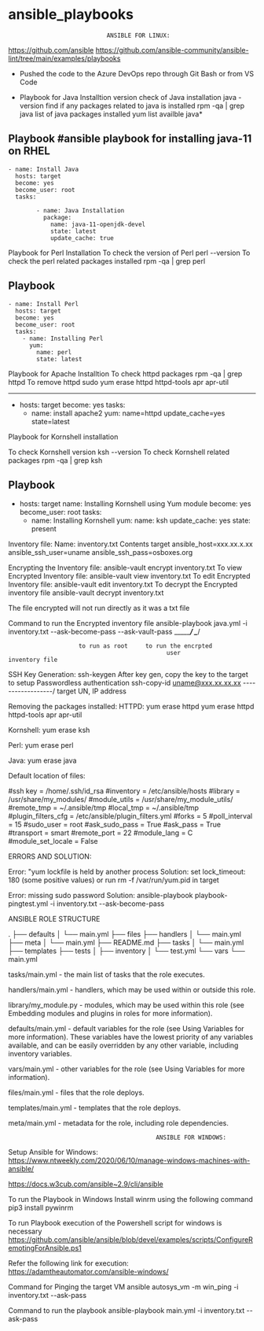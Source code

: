 # ansible_playbooks

			                    ANSIBLE FOR LINUX:
https://github.com/ansible
https://github.com/ansible-community/ansible-lint/tree/main/examples/playbooks


 - Pushed the code to the Azure DevOps repo through Git Bash or from VS Code

 - Playbook for Java Installtion
   version check of Java installation
   java -version
   find if any packages related to java is installed
   rpm -qa | grep java
   list of java packages installed
   yum list availble java\*

 Playbook 
 #ansible playbook for installing java-11 on RHEL
---
    - name: Install Java
      hosts: target
      become: yes
      become_user: root
      tasks:
            
            - name: Java Installation
              package:
                name: java-11-openjdk-devel
                state: latest
                update_cache: true
                
      
Playbook for Perl Installation
To check the version of Perl
 perl --version
To check the perl related packages installed
 rpm -qa | grep perl

Playbook 
 ---
    - name: Install Perl
      hosts: target
      become: yes
      become_user: root
      tasks:
        - name: Installing Perl
          yum:
            name: perl
            state: latest


Playbook for Apache Installtion
To check httpd packages
 rpm -qa | grep httpd
To remove httpd
 sudo yum erase httpd httpd-tools apr apr-util

---
  - hosts: target
    become: yes
    tasks:
      - name: install apache2
        yum: 
         name=httpd 
         update_cache=yes 
         state=latest
         
Playbook for Kornshell installation

To check Kornshell version
 ksh --version
To check Kornshell related packages
 rpm -qa | grep ksh

Playbook
---
  - hosts: target
    name: Installing Kornshell using Yum module
    become: yes
    become_user: root
    tasks:
     - name: Installing Kornshell
       yum:
        name: ksh
        update_cache: yes 
        state: present

Inventory file:
 Name: inventory.txt
  Contents
  target ansible_host=xxx.xx.x.xx ansible_ssh_user=uname ansible_ssh_pass=osboxes.org

Encrypting the Inventory file:
 ansible-vault encrypt inventory.txt
To view Encrypted Inventory file:
 ansible-vault view inventory.txt
To edit Encrypted Inventory file:
 ansible-vault edit inventory.txt
To decrypt the Encrypted inventory file
 ansible-vault decrypt inventory.txt
 
The file encrypted will not run directly as it was a txt file

Command to run the Encrypted inventory file
 ansible-playbook java.yml -i inventory.txt --ask-become-pass --ask-vault-pass
					    \________________/  \____________/

						to run as root     to run the encrpted
                                                 user               inventory file
SSH Key Generation:
 ssh-keygen
After key gen, copy the key to the target to setup Passwordless authentication
  ssh-copy-id uname@xxx.xx.xx.xx
              \------------------/
                  target UN, IP address


Removing the packages installed:
HTTPD: 
yum erase httpd
yum erase httpd httpd-tools apr apr-util

Kornshell:
yum erase ksh

Perl:
yum erase perl

Java:
yum erase java


Default location of files:

#ssh key        = /home/.ssh/id_rsa
#inventory      = /etc/ansible/hosts
#library        = /usr/share/my_modules/
#module_utils   = /usr/share/my_module_utils/
#remote_tmp     = ~/.ansible/tmp
#local_tmp      = ~/.ansible/tmp
#plugin_filters_cfg = /etc/ansible/plugin_filters.yml
#forks          = 5
#poll_interval  = 15
#sudo_user      = root
#ask_sudo_pass = True
#ask_pass      = True
#transport      = smart
#remote_port    = 22
#module_lang    = C
#module_set_locale = False


ERRORS AND SOLUTION:

Error: "yum lockfile is held by another process
Solution: set lock_timeout: 180 (some positive values)
or run rm -f /var/run/yum.pid in target

Error: missing sudo password
Solution: ansible-playbook playbook-pingtest.yml -i inventory.txt --ask-become-pass


ANSIBLE ROLE STRUCTURE

.
├── defaults
│   └── main.yml
├── files
├── handlers
│   └── main.yml
├── meta
│   └── main.yml
├── README.md
├── tasks
│   └── main.yml
├── templates
├── tests
│   ├── inventory
│   └── test.yml
└── vars
    └── main.yml


tasks/main.yml - the main list of tasks that the role executes.

handlers/main.yml - handlers, which may be used within or outside this role.

library/my_module.py - modules, which may be used within this role (see Embedding modules and plugins in roles for more information).

defaults/main.yml - default variables for the role (see Using Variables for more information). These variables have the lowest priority of any variables available, and can be easily overridden by any other variable, including inventory variables.

vars/main.yml - other variables for the role (see Using Variables for more information).

files/main.yml - files that the role deploys.

templates/main.yml - templates that the role deploys.

meta/main.yml - metadata for the role, including role dependencies.


                                              ANSIBLE FOR WINDOWS:

Setup Ansible for Windows:
https://www.ntweekly.com/2020/06/10/manage-windows-machines-with-ansible/

https://docs.w3cub.com/ansible~2.9/cli/ansible

To run the Playbook in Windows
Install winrm using the following command
pip3 install pywinrm

To run Playbook execution of the Powershell script for windows is necessary
https://github.com/ansible/ansible/blob/devel/examples/scripts/ConfigureRemotingForAnsible.ps1

Refer the following link for execution:
https://adamtheautomator.com/ansible-windows/

                                                
Command for Pinging the target VM
ansible autosys_vm -m win_ping -i inventory.txt --ask-pass

Command to run the playbook
ansible-playbook main.yml -i inventory.txt --ask-pass

